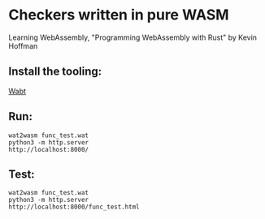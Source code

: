 # Checkers written in pure WASM
Learning WebAssembly, "Programming WebAssembly with Rust" by Kevin Hoffman

## Install the tooling:
[Wabt](https://github.com/WebAssembly/wabt)

## Run:
```
wat2wasm func_test.wat
python3 -m http.server
http://localhost:8000/
```

## Test:
```
wat2wasm func_test.wat
python3 -m http.server
http://localhost:8000/func_test.html
```
